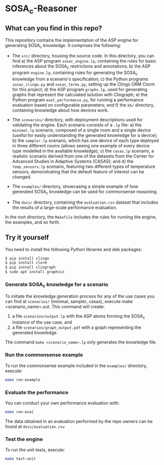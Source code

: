 # SOSA<sub>c</sub>-Reasoner

## What can you find in this repo?
This repository contains the implementation of the ASP engine for generating SOSA<sub>c</sub> knowledge. It comprises the following:

- The `src/` directory, housing the source code. In this directory, you can find
a) the ASP program `sosac_engine.lp`, containing the rules for basic inferences about the SOSA<sub>c</sub> restrictions and annotations;
b) the ASP program `engine.lp`, containing rules for generating the SOSA<sub>c</sub> knowledge from a scenario's specification;
c) the Python programs `sosac_clingo.py` and `sosac_terms.py`, setting up the Clingo ORM Clorm for this project;
d) the ASP program `graphs.lp`, used for generating graphs that represent the calculated solution with Clingraph;
e) the Python program `eval_performance.py`, for running a performance evaluation based on configurable parameters; and
f) the `kb/` directory, containing knowledge about how devices work.

- The `scenarios/` directory, with deployment descriptions used for validating the engine. Each scenario consists of a `.lp` file:
a) the `minimal.lp` scenario, composed of a single room and a single device (useful for easily understanding the generated knowledge for a device);
b) the `sampler.lp` scenario, which has one device of each type deployed in three different rooms (allows seeing one example of every device type modelled in the available knowledge);
c) the `casas.lp` scenario, a realistic scenario derived from one of the datasets from the Center for Advanced Studies in Adaptive Systems (CASAS); and
d) the `temp_sensors.lp` scenario, featuring two different types of temperature
sensors, demonstrating that the default feature of interest can be changed.

- The `examples/` directory, showcasing a simple example of how generated SOSA<sub>c</sub> knowledge can be used for commonsense reasoning.

- The `docs/` directory, containing the `evaluation.csv` dataset that includes the results of a large-scale performance evaluation.

In the root directory, the `Makefile` includes the rules for running the engine, the examples, and so forth.

## Try it yourself
You need to install the following Python libraries and deb packages:

```bash
$ pip install clingo
$ pip install clorm
$ pip install clingraph
$ sudo apt install graphviz
```

### Generate SOSA<sub>c</sub> knowledge for a scenario
To initiate the knowledge generation process for any of the use cases you can find at `scenarios/` (minimal, sampler, casas), execute make <scenario_name>.out. This command will create:

1. a file `scenarios/output.lp` with the ASP atoms forming the SOSA<sub>c</sub> instance of the use case, and
2. a file `scenarios/graph_output.pdf` with a graph representing the generated knowledge.

The command `make <scenario_name>.lp` only generates the knowledge file.

### Run the commonsense example
To run the commonsense example included in the `examples/` directory, execute:

```bash
make run-example
```
### Evaluate the performance
You can conduct your own performance evaluation with:

```bash
make run-eval
```
The data obtained in an evaluation performed by the repo owners can be found at `docs/evaluation.csv`

### Test the engine
To run the unit tests, execute:
```bash
make test-unit
```
